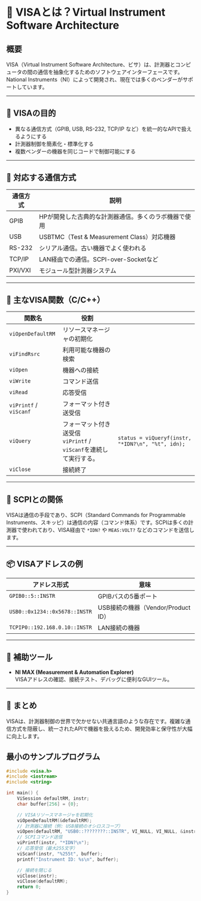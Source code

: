 # 🧪 VISAとは？Virtual Instrument Software Architecture

## 概要

VISA（Virtual Instrument Software Architecture、ビサ）は、計測器とコンピュータの間の通信を抽象化するためのソフトウェアインターフェースです。National Instruments（NI）によって開発され、現在では多くのベンダーがサポートしています。

---

## 🎯 VISAの目的

- 異なる通信方式（GPIB, USB, RS-232, TCP/IP など）を統一的なAPIで扱えるようにする
- 計測器制御を簡素化・標準化する
- 複数ベンダーの機器を同じコードで制御可能にする

---

## 🔌 対応する通信方式

| 通信方式 | 説明 |
|----------|------|
| GPIB     | HPが開発した古典的な計測器通信。多くのラボ機器で使用 |
| USB      | USBTMC（Test & Measurement Class）対応機器 |
| RS-232   | シリアル通信。古い機器でよく使われる |
| TCP/IP   | LAN経由での通信。SCPI-over-Socketなど |
| PXI/VXI  | モジュール型計測器システム |

---

## 🧰 主なVISA関数（C/C++）

| 関数名         | 役割 | |
|----------------|------|-----|
| `viOpenDefaultRM` | リソースマネージャの初期化 | |
| `viFindRsrc`      | 利用可能な機器の検索 | |
| `viOpen`          | 機器への接続 | |
| `viWrite`         | コマンド送信 | |
| `viRead`          | 応答受信 | |
| `viPrintf` / `viScanf` | フォーマット付き送受信 | |
| `viQuery` | フォーマット付き送受信<br>`viPrintf` / `viScanf`を連続して実行する。 | `status = viQueryf(instr, "*IDN?\n", "%t", idn);`|
| `viClose`         | 接続終了 | |

---

## 📄 SCPIとの関係

VISAは通信の手段であり、SCPI（Standard Commands for Programmable Instruments、スキッピ）は通信の内容（コマンド体系）です。SCPIは多くの計測器で使われており、VISA経由で `*IDN?` や `MEAS:VOLT?` などのコマンドを送信します。

---

## 📦 VISAアドレスの例

| アドレス形式 | 意味 |
|--------------|------|
| `GPIB0::5::INSTR` | GPIBバスの5番ポート |
| `USB0::0x1234::0x5678::INSTR` | USB接続の機器（Vendor/Product ID） |
| `TCPIP0::192.168.0.10::INSTR` | LAN接続の機器 |

---

## 🧭 補助ツール

- **NI MAX (Measurement & Automation Explorer)**  
  VISAアドレスの確認、接続テスト、デバッグに便利なGUIツール。

---

## 🧠 まとめ

VISAは、計測器制御の世界で欠かせない共通言語のような存在です。複雑な通信方式を隠蔽し、統一されたAPIで機器を扱えるため、開発効率と保守性が大幅に向上します。

## 最小のサンプルプログラム
```cpp
#include <visa.h>
#include <iostream>
#include <string>

int main() {
    ViSession defaultRM, instr;
    char buffer[256] = {0};

    // VISAリソースマネージャを初期化
    viOpenDefaultRM(&defaultRM);
    // 計測器に接続（例: USB接続のオシロスコープ）
    viOpen(defaultRM, "USB0::????????::INSTR", VI_NULL, VI_NULL, &instr);
    // SCPIコマンド送信
    viPrintf(instr, "*IDN?\n");
    // 応答受信（最大255文字）
    viScanf(instr, "%255t", buffer);
    printf("Instrument ID: %s\n", buffer);

    // 接続を閉じる
    viClose(instr);
    viClose(defaultRM);
    return 0;
}
```
